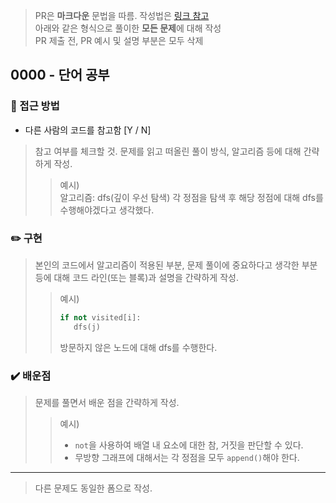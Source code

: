 > PR은 **마크다운** 문법을 따름. 작성법은 [링크 참고](https://gist.github.com/ihoneymon/652be052a0727ad59601) <br/>
> 아래와 같은 형식으로 풀이한 **모든 문제**에 대해 작성 <br/>
> PR 제출 전, PR 예시 및 설명 부분은 모두 삭제 <br/>
## 0000 - 단어 공부

### 🤔 접근 방법
- 다른 사람의 코드를 참고함 [Y / N]
> 참고 여부를 체크할 것. 문제를 읽고 떠올린 풀이 방식, 알고리즘 등에 대해 간략하게 작성.
> >예시) <br/>
> >알고리즘: dfs(깊이 우선 탐색)
> >각 정점을 탐색 후 해당 정점에 대해 dfs를 수행해야겠다고 생각했다.

### :pencil2: 구현
> 본인의 코드에서 알고리즘이 적용된 부분, 문제 풀이에 중요하다고 생각한 부분 등에 대해 코드 라인(또는 블록)과 설명을 간략하게 작성. 
> >예시) <br/>
> >```python
> >if not visited[i]:
> >    dfs(j)
> >```
> >방문하지 않은 노드에 대해 dfs를 수행한다.

### :heavy_check_mark: 배운점
> 문제를 풀면서 배운 점을 간략하게 작성. 
> >예시) <br/>
> > - `not`을 사용하여 배열 내 요소에 대한 참, 거짓을 판단할 수 있다.
> > - 무방향 그래프에 대해서는 각 정점을 모두 `append()`해야 한다.
---
> 다른 문제도 동일한 폼으로 작성.

